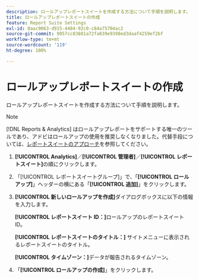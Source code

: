```yaml
---
description: ロールアップレポートスイートを作成する方法について手順を説明します。
title: ロールアップレポートスイートの作成
feature: Report Suite Settings
exl-id: 0aac9063-d915-4484-92c0-c84a75704ac2
source-git-commit: 9057cc83881a72fa039e9398ed3daaf4259ef2bf
workflow-type: tm+mt
source-wordcount: '119'
ht-degree: 100%

---
```


# ロールアップレポートスイートの作成

ロールアップレポートスイートを作成する方法について手順を説明します。

>[!NOTE]
>
>[!DNL Reports & Analytics] はロールアップレポートをサポートする唯一のツールであり、アドビはロールアップの使用を推奨しなくなりました。代替手段については、[レポートスイートのアプローチ](https://experienceleague.adobe.com/docs/analytics/admin/manage-report-suites/rollup-report-suite.html?lang=ja)を参照してください。

1. **[!UICONTROL Analytics]**／**[!UICONTROL 管理者]**／**[!UICONTROL レポートスイート]**&#x200B;の順にクリックします。
1. 「[!UICONTROL レポートスイートグループ]」で、「**[!UICONTROL ロールアップ]**」ヘッダーの横にある「**[!UICONTROL 追加]**」をクリックします。
1. **[!UICONTROL 新しいロールアップを作成]**&#x200B;ダイアログボックスに以下の情報を入力します。

   **[!UICONTROL レポートスイート ID：]**&#x200B;ロールアップのレポートスイート ID。

   **[!UICONTROL レポートスイートのタイトル：]** サイトメニューに表示されるレポートスイートのタイトル。

   **[!UICONTROL タイムゾーン：]**&#x200B;データが報告されるタイムゾーン。
1. 「**[!UICONTROL ロールアップの作成]**」をクリックします。
